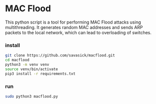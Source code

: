 # MAC Flood

This python script is a tool for performing MAC Flood attacks using multithreading. It generates random MAC addresses and sends ARP packets to the local network, which can lead to overloading of switches.


### install

```bash
git clone https://github.com/savasick/macflood.git
cd macflood
python3 -m venv venv
source venv/bin/activate
pip3 install -r requirements.txt
```

### run

```bash
sudo python3 macflood.py
```
